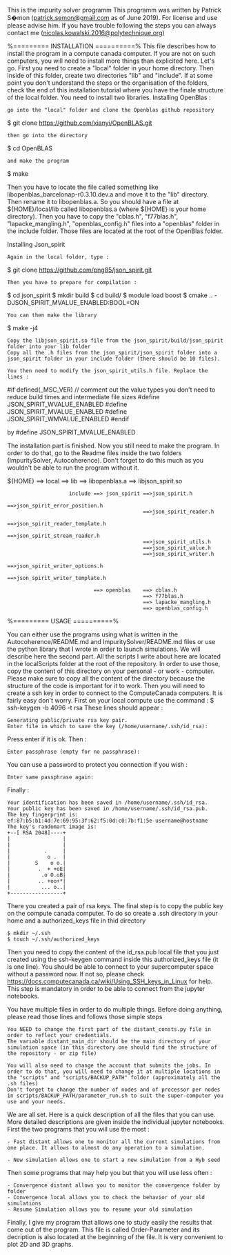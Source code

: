 This is the impurity solver programm
This programm was written by Patrick S�mon (patrick.semon@gmail.com as of June 2019).
For license and use please advise him.
If you have trouble following the steps you can always contact me (nicolas.kowalski.2016@polytechnique.org) 

%========= INSTALLATION ==========%
This file describes how to install the program in a compute canada computer. If you are not on such computers, you will need to install more things than explicited here.
Let's go.
First you need to create a "local" folder in your home directory. Then inside of this folder, create two directories "lib" and "include".
If at some point you don't understand the steps or the organisation of the folders, check the end of this installation tutorial where you have the finale structure of the local folder.
You need to install two libraries.
Installing OpenBlas : 

	go into the "local" folder and clone the Openblas github repository

$ git clone https://github.com/xianyi/OpenBLAS.git

	then go into the directory 

$ cd OpenBLAS
	
	and make the program

$ make

Then you have to locate the file called something like libopenblas_barcelonap-r0.3.10.dev.a and move it to the "lib" directory. Then rename it to libopenblas.a.
So you should have a file at ${HOME}/local/lib called libopenblas.a (where ${HOME} is your home directory).
Then you have to copy the "cblas.h", "f77blas.h", "lapacke_mangling.h", "openblas_config.h" files into a "openblas" folder in the include folder.
Those files are located at the root of the OpenBlas folder.

Installing Json_spirit

	Again in the local folder, type : 

$ git clone https://github.com/png85/json_spirit.git

	Then you have to prepare for compilation : 

$ cd json_spirit
$ mkdir build
$ cd build/
$ module load boost
$ cmake .. -DJSON_SPIRIT_MVALUE_ENABLED:BOOL=ON

	You can then make the library

$ make -j4

	Copy the libjson_spirit.so file from the json_spirit/build/json_spirit folder into your lib folder
	Copy all the .h files from the json_spirit/json_spirit folder into a json_spirit folder in your include folder (there should be 10 files).

	You then need to modify the json_spirit_utils.h file. Replace the lines : 
	
#if defined(_MSC_VER)
  // comment out the value types you don't need to reduce build times and intermediate file sizes
  #define JSON_SPIRIT_WVALUE_ENABLED
  #define JSON_SPIRIT_MVALUE_ENABLED
  #define JSON_SPIRIT_WMVALUE_ENABLED
#endif

by #define JSON_SPIRIT_MVALUE_ENABLED

The installation part is finished. Now you still need to make the program. In order to do that, go to the Readme files inside the two folders (ImpuritySolver, Autocoherence). Don't forget to do this much as you wouldn't be able to run the program without it.

${HOME} ==>	local ==>	lib 	==> libopenblas.a
								==>	libjson_spirit.so

						include ==> json_spirit ==>json_spirit.h
												==>json_spirit_error_position.h
												==>json_spirit_reader.h
												==>json_spirit_reader_template.h
												==>json_spirit_stream_reader.h
												==>json_spirit_utils.h
												==>json_spirit_value.h
												==>json_spirit_writer.h
												==>json_spirit_writer_options.h
												==>json_spirit_writer_template.h

								==> openblas 	==>	cblas.h
												==> f77blas.h 
												==> lapacke_mangling.h
												==> openblas_config.h

%========= USAGE ==========%

You can either use the programs using what is written in the Autocoherence/README.md and ImpuritySolver/README.md files or use the python library that I wrote in order to launch simulations. 
We will describe here the second part. 
All the scripts I write about here are located in the localScripts folder at the root of the repository. In order to use those, copy the content of this directory on your personal - or work - computer. Please make sure to copy all the content of the directory because the structure of the code is important for it to work.
Then you will need to create a ssh key in order to connect to the ComputeCanada computers. It is fairly easy don't worry.
First on your local compute use the command : 
$ ssh-keygen -b 4096 -t rsa
These lines should appear : 

	Generating public/private rsa key pair.
	Enter file in which to save the key (/home/username/.ssh/id_rsa):

Press enter if it is ok. Then :

	Enter passphrase (empty for no passphrase):

You can use a password to protect you connection if you wish : 

	Enter same passphrase again:

Finally : 

	Your identification has been saved in /home/username/.ssh/id_rsa.
	Your public key has been saved in /home/username/.ssh/id_rsa.pub.
	The key fingerprint is:
	ef:87:b5:b1:4d:7e:69:95:3f:62:f5:0d:c0:7b:f1:5e username@hostname
	The key's randomart image is:
	+--[ RSA 2048]----+
	|                 |
	|                 |
	|           .     |
	|            o .  |
	|        S    o o.|
	|         .  + +oE|
	|          .o O.oB|
	|         .. +oo+*|
	|          ... o..|
	+-----------------+

There you created a pair of rsa keys. 
The final step is to copy the public key on the compute canada computer. To do so create a .ssh directory in your home and a authorized_keys file in thid directory

	$ mkdir ~/.ssh
	$ touch ~/.ssh/authorized_keys

Then you need to copy the content of the id_rsa.pub local file that you just created using the ssh-keygen command inside this authorized_keys file (it is one line). You should be able to connect to your supercomputer space without a password now. If not so, please check https://docs.computecanada.ca/wiki/Using_SSH_keys_in_Linux for help. This step is mandatory in order to be able to connect from the jupyter notebooks.

You have multiple files in  order to do multiple things.
Before doing anything, please read those lines and follows those simple steps

	You NEED to change the first part of the distant_consts.py file in order to reflect your credentials. 
	The variable distant_main_dir should be the main directory of your simulation space (in this directory one should find the structure of the repository - or zip file)

	You will also need to change the account that submits the jobs. In order to do that, you will need to change it at multiple locations in the "scripts" and "scripts/BACKUP_PATH" folder (approximately all the .sh files)
	Don't forget to change the number of nodes and of processor per nodes in scripts/BACKUP_PATH/parameter_run.sh to suit the super-computer you use and your needs.
We are all set.
Here is a quick description of all the files that you can use. More detailed descriptions are given inside the individual jupyter notebooks.
First the two programs that you will use the most : 

	- Fast distant allows one to monitor all the current simulations from one place. It allows to almost do any operation to a simulation.

	- New simulation allows one to start a new simulation from a Hyb seed

Then some programs that may help you but that you will use less often : 

	- Convergence distant allows you to monitor the convergence folder by folder
	- Convergence local allows you to check the behavior of your old simulations
	- Resume Simulation allows you to resume your old simulation

Finally, I give my program that allows one to study easily the results that come out of the program.
This file is called Order-Parameter and its decription is also located at the beginning of the file. It is very convenient to plot 2D and 3D graphs.



